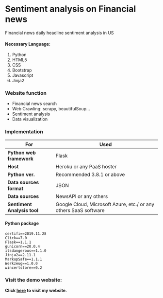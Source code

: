 # Sentiment analysis on Financial news
Financial news daily headline sentiment analysis in US
#### Necessary Language: 
1. Python
2. HTML5
3. CSS
4. Bootstrap
5. Javascript
6. Jinja2

### Website function
- Financial news search
- Web Crawling: scrapy, beautifulSoup...
- Sentiment analysis
- Data visualization

### Implementation
| **For** | Used |
| ------------------------ | ------------------- |
| **Python web framework**    | Flask               |
| **Host**                    | Heroku or any PaaS hoster |
| **Python ver.** | Recommended 3.8.1 or above      |
| **Data sources format**             | JSON                |
| **Data sources**             | NewsAPI or any others       |
| **Sentiment Analysis tool**   | Google Cloud, Microsoft Azure, etc./ or any others SaaS software |


#### Python package
```
certifi==2019.11.28
Click==7.0
Flask==1.1.1
gunicorn==20.0.4
itsdangerous==1.1.0
Jinja2==2.11.1
MarkupSafe==1.1.1
Werkzeug==1.0.0
wincertstore==0.2
```
### Visit the demo website:
**Click [here](https://tung429.herokuapp.com/) to visit my website.**
